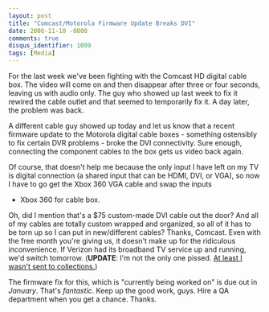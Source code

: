 ```yaml
---
layout: post
title: "Comcast/Motorola Firmware Update Breaks DVI"
date: 2006-11-10 -0800
comments: true
disqus_identifier: 1099
tags: [Media]
---
```

For the last week we've been fighting with the Comcast HD digital cable
box. The video will come on and then disappear after three or four
seconds, leaving us with audio only. The guy who showed up last week to
fix it rewired the cable outlet and that seemed to temporarily fix it. A
day later, the problem was back.
 
 A different cable guy showed up today and let us know that a recent
firmware update to the Motorola digital cable boxes - something
ostensibly to fix certain DVR problems - broke the DVI connectivity.
Sure enough, connecting the component cables to the box gets us video
back again.
 
 Of course, that doesn't help me because the only input I have left on
my TV is digital connection (a shared input that can be HDMI, DVI, or
VGA), so now I have to go get the Xbox 360 VGA cable and swap the inputs
- Xbox 360 for cable box.
 
 Oh, did I mention that's a \$75 custom-made DVI cable out the door? And
all of my cables are totally custom wrapped and organized, so all of it
has to be torn up so I can put in new/different cables? Thanks, Comcast.
Even with the free month you're giving us, it doesn't make up for the
ridiculous inconvenience. If Verizon had its broadband TV service up and
running, we'd switch tomorrow. (**UPDATE**: I'm not the only one pissed.
[At least I wasn't sent to
collections.](http://www.stuartthompson.net/Blog/Default.aspx#ac902eda5-c6ec-4d9f-b96e-4df414a82294))
 
 The firmware fix for this, which is "currently being worked on" is due
out in *January*. That's *fantastic*. Keep up the good work, guys. Hire
a QA department when you get a chance. Thanks.
